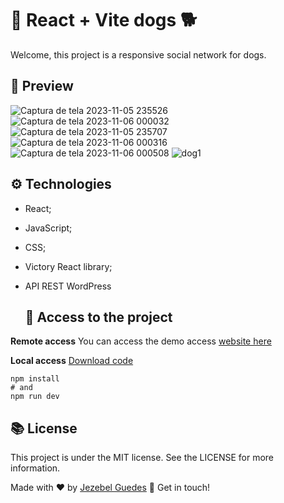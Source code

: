# 🐶 React + Vite dogs 🐕

Welcome, this project is a responsive social network for dogs.

##  👀 Preview
![Captura de tela 2023-11-05 235526](https://github.com/Jezebel1990/react-dogs/assets/75287031/f3fd2ad7-a8b1-4e84-a90b-8b372bf4f1b2)
![Captura de tela 2023-11-06 000032](https://github.com/Jezebel1990/react-dogs/assets/75287031/4583f0f4-e15f-42b2-999b-756fa3a10df2)
![Captura de tela 2023-11-05 235707](https://github.com/Jezebel1990/react-dogs/assets/75287031/4f68bf8a-37bc-438a-ba52-ed4317dc19eb)
![Captura de tela 2023-11-06 000316](https://github.com/Jezebel1990/react-dogs/assets/75287031/5f698df1-5680-4899-9eba-d0826239f85d)
![Captura de tela 2023-11-06 000508](https://github.com/Jezebel1990/react-dogs/assets/75287031/49e54d97-db29-414b-b244-a0e45188f04f)
![dog1](https://github.com/Jezebel1990/react-dogs/assets/75287031/4cf59226-0467-4570-911f-011818764e99)


## ⚙️ Technologies
- React;
- JavaScript;
- CSS;
- Victory React library;
- API REST WordPress


  ## 📂  Access to the project

 **Remote access**
You can access the demo access [website here](https://react-dogs-delta.vercel.app/login)
  
 **Local access**
[Download code](https://github.com/Jezebel1990/react-dogs.git)

``` Enter:
npm install
# and 
npm run dev
```


##  📚 License
This project is under the MIT license. See the LICENSE for more information.

Made with ♥ by [Jezebel Guedes](https://www.linkedin.com/in/jezebel-guedes/) 👋 Get in touch!
